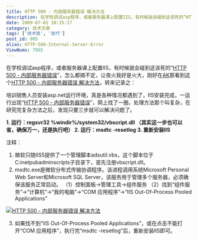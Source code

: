 ```yaml
---
title: HTTP 500 - 内部服务器错误 解决方法
description: 在学校调试asp程序，或者服务器课上配置IIS，有时候就会碰到这该死的“HTTP500-内部服务器错误”，怎么都搞不定，让夜火我好是火大，刚好在AK那看到这个HTTP500-内部服务器错误解决方法，转来记录之：培训销售人员安装asp.net运行环境，真是各种情况都遇到了，IIS安装完成，一运行出现“HTTP500-内部服务器错误”，网上找了一圈，处理方法那个叫复杂，在研究完复杂方法之后，发现只要三步就可以解决问题了。
date: 2009-07-02 10:35:17
category: 技术文章
tags: ['技术类', '技巧']
post_id: 905
alias: HTTP-500-Internal-Server-Error
ViewNums: 7955
---
```


在学校调试asp程序，或者服务器课上配置IIS，有时候就会碰到这该死的“[HTTP 500 - 内部服务器错误](/blog/http-500-internal-server-error)”，怎么都搞不定，让夜火我好是火大，刚好在[AK](http://amxking.bokee.com/)那看到这个[HTTP 500 - 内部服务器错误 解决方法](/blog/http-500-internal-server-error)，转来记录之：

培训销售人员安装asp.net运行环境，真是各种情况都遇到了，IIS安装完成，一运行出现“[HTTP 500 - 内部服务器错误](/blog/http-500-internal-server-error)”，网上找了一圈，处理方法那个叫复杂，在研究完复杂方法之后，发现只要三步就可以解决问题了。

**1. 运行：regsvr32 %windir%/system32/vbscript.dll （其实这一步也可以省，确保万一，还是执行吧）
2. 运行：msdtc -resetlog
3. 重新安装IIS**

注释：
1. 微软只随IIS5提供了一个管理脚本adsutil.vbs，这个脚本位于C:inetpubadminscripts子目录下，首先注册vbscript.dll。
2. msdtc.exe是微软分布式传输协调程序。该进程调用系统Microsoft Personal Web Server和Microsoft SQL Server，该服务用于管理多个服务器，必须确保该服务正常启动。
（1）控制面板->管理工具->组件服务
（2）找到“组件服务”->“计算机”->“我的电脑”->“COM 应用程序”->“IIS Out-Of-Process Pooled Applications”

[![HTTP 500 - 内部服务器错误 解决方法](http://images.cnblogs.com/cnblogs_com/wf225/博客用图/zjfw.jpg)](/blog/http-500-internal-server-error)

3. 如果找不到“IIS Out-Of-Process Pooled Applications”，或在点击不能打开“COM 应用程序”，执行完“msdtc -resetlog”后，重新安装IIS即可。

